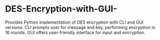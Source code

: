 # DES-Encryption-with-GUI-
Provides Python implementation of DES encryption with CLI and GUI versions. CLI prompts user for message and key, performing encryption in 16 rounds. GUI offers user-friendly interface for input and encryption.
